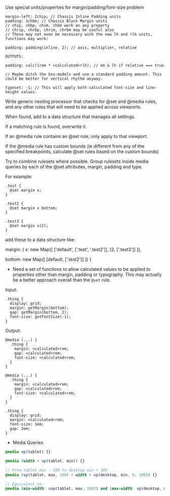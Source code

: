 Use special units/properties for margin/padding/font-size problem

```
margin-left: 2chip; // Chassis Inline Padding units
padding: 1chbm; // Chassis Block Margin units
// chip, chbp, chim, chbm work on any property
// chrip, chrbp, chrim, chrbm may be useful also
// These may not even be necessary with the new lh and rlh units, functions may work:

padding: padding(inline, 2); // axis, multiplier, relative

OUTPUTS:

padding: calc(1rem * <calculated>rlh); // em & lh if relative === true

// Maybe ditch the box-models and use a standard padding amount. This could be better for vertical rhythm anyway.

typeset: -1; // This will apply both calculated font-size and line-height values.
```



Write generic nesting processor that checks for @set and @media rules, and any other rules that will need to be applied across viewports.

When found, add to a data structure that manages all settings.

If a matching rule is found, overwrite it.

If an @media rule contains an @set rule, only apply to that viewport.

If the @media rule has custom bounds (ie different from any of the specified breakpoints, calculate @set rules based on the custom bounds)

Try to combine rulesets where possible. Group rulesets inside media queries by each of the @set attributes, margin, padding and type.

For example:

```
.test {
  @set margin x;
}

.test2 {
  @set margin x bottom;
}

.test3 {
  @set margin x(2);
}
```

add these to a data structure like:

margin: {
  x: new Map([
    ['default', ['.test', '.test2']],
    [2, ['.test3']]
  ]),

  bottom: new Map([
    [default, ['.test2']]
  ])
}

- Need a set of functions to allow calculated values to be applied to properties other than margin, padding or typography. This may actually be a better approach overall than the `@set` rule.

Input:
```
.thing {
  display: grid;
  margin: getMargin(bottom);
  gap: getMargin(bottom, 2);
  font-size: getFontSize(-1);
}
```

Output:
```
@media (...) {
  .thing {
    margin: <calculated>rem;
    gap: <calculated>rem;
    font-size: <calculated>rem;
  }
}

@media (...) {
  .thing {
    margin: <calculated>rem;
    gap: <calculated>rem;
    font-size: <calculated>rem;
  }
}

.thing {
  display: grid;
  margin: <calculated>rem;
  font-size: 1em;
  gap: 2em;
}
```


- Media Queries

```scss
@media vp(tablet) {}

@media (width < vp(tablet, min)) {}

// From tablet max - 100 to desktop min + 100
@media (vp(tablet, max, 100) < width < vp(desktop, min, 0, 100)) {}

// Equivalent to:
@media (min-width: vap(tablet, max, 100)) and (max-width: vp(desktop, min, 0, 100)) {}
```